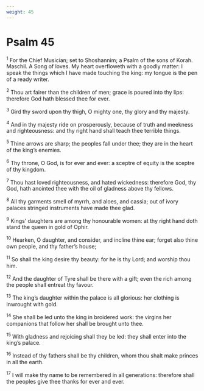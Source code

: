 ```yaml
---
weight: 45
---
```


# Psalm 45

<sup>1</sup> For the Chief Musician; set to Shoshannim; a Psalm of the sons of Korah. Maschil. A Song of loves. My heart overfloweth with a goodly matter: I speak the things which I have made touching the king: my tongue is the pen of a ready writer. 

<sup>2</sup> Thou art fairer than the children of men; grace is poured into thy lips: therefore God hath blessed thee for ever. 

<sup>3</sup> Gird thy sword upon thy thigh, O mighty one, thy glory and thy majesty. 

<sup>4</sup> And in thy majesty ride on prosperously, because of truth and meekness and righteousness: and thy right hand shall teach thee terrible things. 

<sup>5</sup> Thine arrows are sharp; the peoples fall under thee; they are in the heart of the king’s enemies. 

<sup>6</sup> Thy throne, O God, is for ever and ever: a sceptre of equity is the sceptre of thy kingdom. 

<sup>7</sup> Thou hast loved righteousness, and hated wickedness: therefore God, thy God, hath anointed thee with the oil of gladness above thy fellows. 

<sup>8</sup> All thy garments smell of myrrh, and aloes, and cassia; out of ivory palaces stringed instruments have made thee glad. 

<sup>9</sup> Kings’ daughters are among thy honourable women: at thy right hand doth stand the queen in gold of Ophir. 

<sup>10</sup> Hearken, O daughter, and consider, and incline thine ear; forget also thine own people, and thy father’s house; 

<sup>11</sup> So shall the king desire thy beauty: for he is thy Lord; and worship thou him. 

<sup>12</sup> And the daughter of Tyre shall be there with a gift; even the rich among the people shall entreat thy favour. 

<sup>13</sup> The king’s daughter within the palace is all glorious: her clothing is inwrought with gold. 

<sup>14</sup> She shall be led unto the king in broidered work: the virgins her companions that follow her shall be brought unto thee. 

<sup>15</sup> With gladness and rejoicing shall they be led: they shall enter into the king’s palace. 

<sup>16</sup> Instead of thy fathers shall be thy children, whom thou shalt make princes in all the earth. 

<sup>17</sup> I will make thy name to be remembered in all generations: therefore shall the peoples give thee thanks for ever and ever. 


